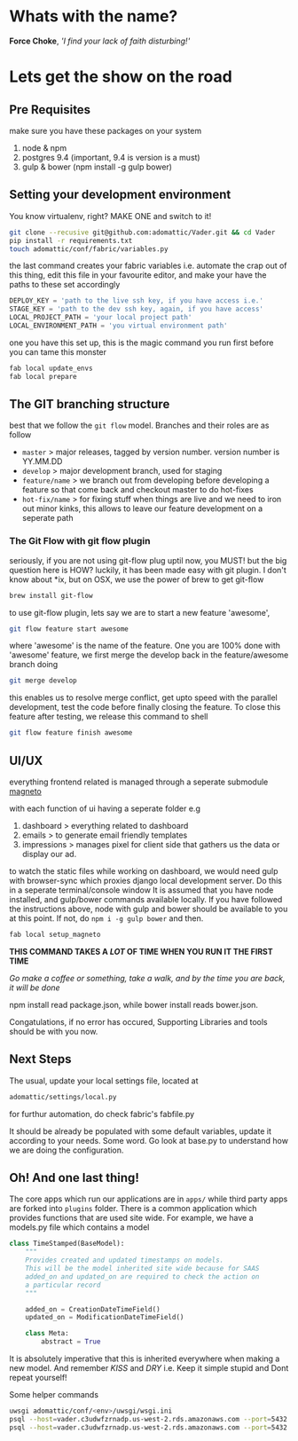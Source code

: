# Whats with the name?
**Force Choke**, *'I find your lack of faith disturbing!'*

# Lets get the show on the road

## Pre Requisites
make sure you have these packages on your system

1. node & npm
2. postgres 9.4 (important, 9.4 is version is a must)
3. gulp & bower (npm install -g gulp bower)

## Setting your development environment
You know virtualenv, right? MAKE ONE and switch to it!

```bash
git clone --recusive git@github.com:adomattic/Vader.git && cd Vader
pip install -r requirements.txt
touch adomattic/conf/fabric/variables.py
```

the last command creates your fabric variables i.e. automate the crap out of this thing, edit this file in your favourite editor, and make your have the paths to these set accordingly

```python
DEPLOY_KEY = 'path to the live ssh key, if you have access i.e.'
STAGE_KEY = 'path to the dev ssh key, again, if you have access'
LOCAL_PROJECT_PATH = 'your local project path'
LOCAL_ENVIRONMENT_PATH = 'you virtual environment path'
```



one you have this set up, this is the magic command you run first before you can tame this monster

```bash
fab local update_envs
fab local prepare
```

## The GIT branching structure
best that we follow the `git flow` model. Branches and their roles are as follow

- `master` > major releases, tagged by version number. version number is YY.MM.DD
- `develop` > major development branch, used for staging
- `feature/name` > we branch out from developing before developing a feature so that come back and checkout master to do hot-fixes
- `hot-fix/name` > for fixing stuff when things are live and we need to iron out minor kinks, this allows to leave our feature development on a seperate path

### The Git Flow with git flow plugin

seriously, if you are not using git-flow plug uptil now, you MUST! but the big question here is HOW? luckily, it has been made easy with git plugin. I don't know about *ix, but on OSX, we use the power of brew to get git-flow

```bash
brew install git-flow
```

to use git-flow plugin, lets say we are to start a new feature 'awesome',

```bash
git flow feature start awesome
```

where 'awesome' is the name of the feature. One you are 100% done with 'awesome' feature, we first merge the develop back in the feature/awesome branch doing

```bash
git merge develop
```

this enables us to resolve merge conflict, get upto speed with the parallel development, test the code before finally closing the feature. To close this feature after testing, we release this command to shell

```bash
git flow feature finish awesome
```

## UI/UX

everything frontend related is managed through a seperate submodule [magneto](https://github.com/intentaware/magneto)

with each function of ui having a seperate folder e.g

1. dashboard > everything related to dashboard
2. emails > to generate email friendly templates
3. impressions > manages pixel for client side that gathers us the data or display our ad.

to watch the static files while working on dashboard, we would need gulp with browser-sync which proxies django local development server. Do this in a seperate terminal/console window
It is assumed that you have node installed, and gulp/bower commands available locally. If you have followed the instructions above, node with gulp and bower should be available to you at this point.
If not, do ```npm i -g gulp bower``` and then.

```bash
fab local setup_magneto
```

**THIS COMMAND TAKES A _LOT_ OF TIME WHEN YOU RUN IT THE FIRST TIME**

*Go make a coffee or something, take a walk, and by the time you are back, it will be done*

npm install read package.json, while bower install reads bower.json.

Congatulations, if no error has occured, Supporting Libraries and tools should be with you now.

## Next Steps

The usual, update your local settings file, located at

```bash
adomattic/settings/local.py
```

for furthur automation, do check fabric's fabfile.py

It should be already be populated with some default variables, update it according to your needs.
Some word. Go look at base.py to understand how we are doing the configuration.

## Oh! And one last thing!
The core apps which run our applications are in ```apps/``` while third party apps are forked into ```plugins``` folder.
There is a common application which provides functions that are used site wide. For example, we have a models.py file which contains a model

```python
class TimeStamped(BaseModel):
    """
    Provides created and updated timestamps on models.
    This will be the model inherited site wide because for SAAS
    added_on and updated_on are required to check the action on
    a particular record
    """

    added_on = CreationDateTimeField()
    updated_on = ModificationDateTimeField()

    class Meta:
        abstract = True
  ```

It is absolutely imperative that this is inherited everywhere when making a new model. And remember *KISS* and *DRY* i.e. Keep it simple stupid and Dont repeat yourself!

Some helper commands

```bash
uwsgi adomattic/conf/<env>/uwsgi/wsgi.ini
psql --host=vader.c3udwfzrnadp.us-west-2.rds.amazonaws.com --port=5432 --username=vader --password --dbname=vader
psql --host=vader.c3udwfzrnadp.us-west-2.rds.amazonaws.com --port=5432 --username=vader --password --dbname=vader \copy (Select * From impressions_impression) To '~/test.csv' With CSV
```
